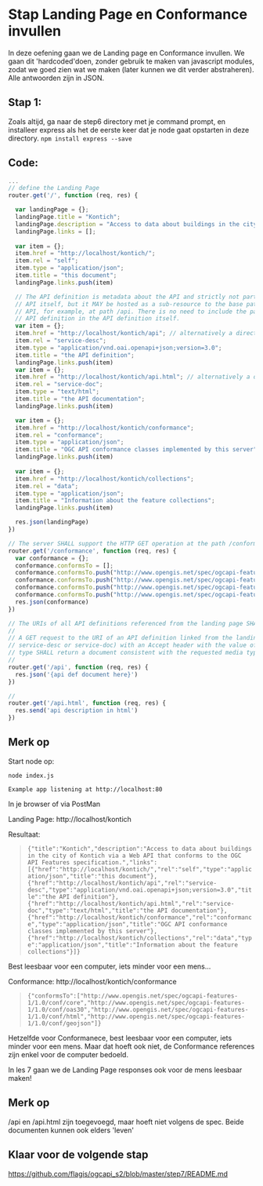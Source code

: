 # Stap Landing Page en Conformance invullen

In deze oefening gaan we de Landing page en Conformance invullen.
We gaan dit 'hardcoded'doen, zonder gebruik te maken van javascript modules, zodat we goed zien wat we maken (later kunnen we dit verder abstraheren). Alle antwoorden zijn in JSON.


## Stap 1:
Zoals altijd, ga naar de step6 directory met je command prompt, en installeer express als het de eerste keer dat je node gaat opstarten in deze directory. `npm install express --save`

## Code:

```javascript
...
// define the Landing Page
router.get('/', function (req, res) {

  var landingPage = {};
  landingPage.title = "Kontich";
  landingPage.description = "Access to data about buildings in the city of Kontich via a Web API that conforms to the OGC API Features specification.";
  landingPage.links = [];
  
  var item = {};
  item.href = "http://localhost/kontich/";
  item.rel = "self";
  item.type = "application/json";
  item.title = "this document";
  landingPage.links.push(item)

  // The API definition is metadata about the API and strictly not part of the
  // API itself, but it MAY be hosted as a sub-resource to the base path of the
  // API, for example, at path /api. There is no need to include the path of the 
  // API definition in the API definition itself.
  var item = {};
  item.href = "http://localhost/kontich/api"; // alternatively a direct link to the yaml file elsewhere
  item.rel = "service-desc";
  item.type = "application/vnd.oai.openapi+json;version=3.0";
  item.title = "the API definition";
  landingPage.links.push(item)
  var item = {};
  item.href = "http://localhost/kontich/api.html"; // alternatively a direct link to the yaml file elsewhere
  item.rel = "service-doc";
  item.type = "text/html";
  item.title = "the API documentation";
  landingPage.links.push(item)

  var item = {};
  item.href = "http://localhost/kontich/conformance";
  item.rel = "conformance";
  item.type = "application/json";
  item.title = "OGC API conformance classes implemented by this server";
  landingPage.links.push(item)
  
  var item = {};
  item.href = "http://localhost/kontich/collections";
  item.rel = "data";
  item.type = "application/json";
  item.title = "Information about the feature collections";
  landingPage.links.push(item)

  res.json(landingPage)
})

// The server SHALL support the HTTP GET operation at the path /conformance.
router.get('/conformance', function (req, res) {
  var conformance = {};
  conformance.conformsTo = [];
  conformance.conformsTo.push("http://www.opengis.net/spec/ogcapi-features-1/1.0/conf/core");
  conformance.conformsTo.push("http://www.opengis.net/spec/ogcapi-features-1/1.0/conf/oas30");
  conformance.conformsTo.push("http://www.opengis.net/spec/ogcapi-features-1/1.0/conf/html");
  conformance.conformsTo.push("http://www.opengis.net/spec/ogcapi-features-1/1.0/conf/geojson");
  res.json(conformance)
})

// The URIs of all API definitions referenced from the landing page SHALL support the HTTP GET method.
//
// A GET request to the URI of an API definition linked from the landing page (link relations
// service-desc or service-doc) with an Accept header with the value of the link property 
// type SHALL return a document consistent with the requested media type.
//
router.get('/api', function (req, res) {
  res.json('{api def document here}')
})

// 
router.get('/api.html', function (req, res) {
  res.send('api description in html')
})

```

## Merk op

Start node op:

```
node index.js
```

`Example app listening at http://localhost:80`

In je browser of via PostMan

Landing Page:
http://localhost/kontich

Resultaat:

> `{"title":"Kontich","description":"Access to data about buildings in the city of Kontich via a Web API that conforms to the OGC API Features specification.","links":[{"href":"http://localhost/kontich/","rel":"self","type":"application/json","title":"this document"},{"href":"http://localhost/kontich/api","rel":"service-desc","type":"application/vnd.oai.openapi+json;version=3.0","title":"the API definition"},{"href":"http://localhost/kontich/api.html","rel":"service-doc","type":"text/html","title":"the API documentation"},{"href":"http://localhost/kontich/conformance","rel":"conformance","type":"application/json","title":"OGC API conformance classes implemented by this server"},{"href":"http://localhost/kontich/collections","rel":"data","type":"application/json","title":"Information about the feature collections"}]}`

Best leesbaar voor een computer, iets minder voor een mens...

Conformance:
http://localhost/kontich/conformance

> `{"conformsTo":["http://www.opengis.net/spec/ogcapi-features-1/1.0/conf/core","http://www.opengis.net/spec/ogcapi-features-1/1.0/conf/oas30","http://www.opengis.net/spec/ogcapi-features-1/1.0/conf/html","http://www.opengis.net/spec/ogcapi-features-1/1.0/conf/geojson"]}`

Hetzelfde voor Conformanece, best leesbaar voor een computer, iets minder voor een mens. Maar dat hoeft ook niet, de Conformance references zijn enkel voor de computer bedoeld.

In les 7 gaan we de Landing Page responses ook voor de mens leesbaar maken!

## Merk op
/api en /api.html zijn toegevoegd, maar hoeft niet volgens de spec. Beide documenten kunnen ook elders 'leven'

## Klaar voor de volgende stap
https://github.com/flagis/ogcapi_s2/blob/master/step7/README.md
